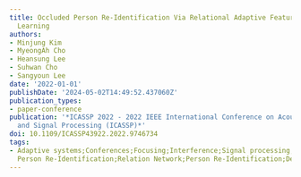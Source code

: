 ```yaml
---
title: Occluded Person Re-Identification Via Relational Adaptive Feature Correction
  Learning
authors:
- Minjung Kim
- MyeongAh Cho
- Heansung Lee
- Suhwan Cho
- Sangyoun Lee
date: '2022-01-01'
publishDate: '2024-05-02T14:49:52.437060Z'
publication_types:
- paper-conference
publication: '*ICASSP 2022 - 2022 IEEE International Conference on Acoustics, Speech
  and Signal Processing (ICASSP)*'
doi: 10.1109/ICASSP43922.2022.9746734
tags:
- Adaptive systems;Conferences;Focusing;Interference;Signal processing;Benchmark testing;Cameras;Occluded
  Person Re-Identification;Relation Network;Person Re-Identification;Deep Learning
---
```


